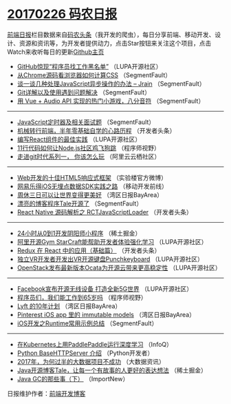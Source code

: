 # [20170226 码农日报](https://github.com/kujian/frontendDaily/blob/master/2017/02/26.md)

[前端日报](http://caibaojian.com/c/news)栏目数据来自[码农头条](http://hao.caibaojian.com/)（我开发的爬虫），每日分享前端、移动开发、设计、资源和资讯等，为开发者提供动力，点击Star按钮来关注这个项目，点击Watch来收听每日的更新[Github主页](https://github.com/kujian/frontendDaily)
* [GitHub惊现“程序员找工作黑名单”](http://hao.caibaojian.com/27815.html) （LUPA开源社区）
* [从Chrome源码看浏览器如何计算CSS](http://hao.caibaojian.com/27784.html) （SegmentFault）
* [谈一谈几种处理JavaScript异步操作的办法 &#8211; Jrain](http://hao.caibaojian.com/27779.html) （SegmentFault）
* [Git详解以及使用遇到问题解决](http://hao.caibaojian.com/27813.html) （SegmentFault）
* [用 Vue + Audio API 实现的热门小游戏，八分音符](http://hao.caibaojian.com/27777.html) （SegmentFault）

***
* [JavaScript定时器及相关面试题](http://hao.caibaojian.com/27782.html) （SegmentFault）
* [机械转行前端，半年零基础自学的心路历程](http://hao.caibaojian.com/27821.html) （开发者头条）
* [编写React组件的最佳实践](http://hao.caibaojian.com/27816.html) （LUPA开源社区）
* [11行代码如何让Node.js社区鸡飞狗跳](http://hao.caibaojian.com/27793.html) （程序师视野）
* [走进git时代系列一， 你该怎么玩](http://hao.caibaojian.com/27747.html) （阿里云云栖社区）

***
* [Web开发的十佳HTML5响应式框架](http://hao.caibaojian.com/27794.html) （实验楼官方微博）
* [网易乐得iOS无埋点数据SDK实践之路](http://hao.caibaojian.com/27740.html) （移动开发前线）
* [周休三日可以让世界变得更美好](http://hao.caibaojian.com/27713.html) （湾区日报BayArea）
* [漂亮的博客程序Tale开源了](http://hao.caibaojian.com/27781.html) （SegmentFault）
* [React Native 源码解析之 RCTJavaScriptLoader](http://hao.caibaojian.com/27822.html) （开发者头条）

***
* [24小时从0到1开发阴阳师小程序](http://hao.caibaojian.com/27812.html) （稀土掘金）
* [阿里开源Gym StarCraft能帮助开发者体验强化学习](http://hao.caibaojian.com/27752.html) （LUPA开源社区）
* [Redux 在 React 中的应用（基础篇）](http://hao.caibaojian.com/27824.html) （开发者头条）
* [独立VR开发者开发出VR开源键盘Punchkeyboard](http://hao.caibaojian.com/27754.html) （LUPA开源社区）
* [OpenStack发布最新版本Ocata为开源云带来更高稳定性](http://hao.caibaojian.com/27751.html) （LUPA开源社区）

***
* [Facebook宣布开源无线设备 打造全新5G世界](http://hao.caibaojian.com/27753.html) （LUPA开源社区）
* [程序员们，我们能工作到65岁吗](http://hao.caibaojian.com/27790.html) （程序师视野）
* [Lyft 的10年计划](http://hao.caibaojian.com/27712.html) （湾区日报BayArea）
* [Pinterest iOS app 里的 immutable models](http://hao.caibaojian.com/27734.html) （湾区日报BayArea）
* [iOS开发之Runtime常用示例总结](http://hao.caibaojian.com/27780.html) （SegmentFault）

***
* [在Kubernetes上用PaddlePaddle运行深度学习](http://hao.caibaojian.com/27722.html) （InfoQ）
* [Python BaseHTTPServer 介绍](http://hao.caibaojian.com/27738.html) （Python开发者）
* [2017年，为何过半的大数据项目不成功](http://hao.caibaojian.com/27798.html) （大数据资讯）
* [Java开源博客Tale，让每一个有故事的人更好的表达想法](http://hao.caibaojian.com/27811.html) （稀土掘金）
* [Java GC的那些事（下）](http://hao.caibaojian.com/27725.html) （ImportNew）

日报维护作者：[前端开发博客](http://caibaojian.com/) 